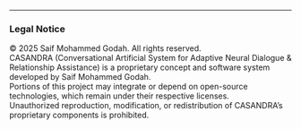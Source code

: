 ---

### Legal Notice

© 2025 Saif Mohammed Godah. All rights reserved.  
CASANDRA (Conversational Artificial System for Adaptive Neural Dialogue & Relationship Assistance) is a proprietary concept and software system developed by Saif Mohammed Godah.  
Portions of this project may integrate or depend on open-source technologies, which remain under their respective licenses.  
Unauthorized reproduction, modification, or redistribution of CASANDRA’s proprietary components is prohibited.

